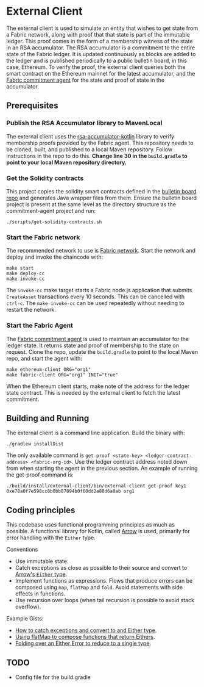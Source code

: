 # External Client

The external client is used to simulate an entity that wishes to get state from
a Fabric network, along with proof that that state is part of the immutable
ledger. This proof comes in the form of a membership witness of the state in an
RSA accumulator. The RSA accumulator is a commitment to the entire state of the
Fabric ledger. It is updated continuously as blocks are added to the ledger and
is published periodically to a public bulletin board, in this case, Ethereum. To
verify the proof, the external client queries both the smart contract on the
Ethereum mainnet for the latest accumulator, and the [Fabric commitment
agent](https://github.com/dlt-interoperability/commitment-agent) for the state
and proof of state in the accumulator.

## Prerequisites

### Publish the RSA Accumulator library to MavenLocal

The external client uses the
[rsa-accumulator-kotlin](https://github.com/dlt-interoperability/rsa-accumulator-kotlin)
library to verify membership proofs provided by the Fabric agent. This
repository needs to be cloned, built, and published to a local Maven repository.
Follow instructions in the repo to do this.
**Change line 30 in the `build.gradle` to point to your local Maven repository directory.**

### Get the Solidity contracts

This project copies the solidity smart contracts defined in the [bulletin board
repo](https://github.com/dlt-interoperability/bulletin-board) and generates Java
wrapper files from them. Ensure the bulletin board project is present at the
same level as the directory structure as the commitment-agent project and run:

```
./scripts/get-solidity-contracts.sh
```

### Start the Fabric network

The recommended network to use is [Fabric
network](https://github.com/dlt-interoperability/fabric-network). Start the
network and deploy and invoke the chaincode with:

```
make start
make deploy-cc
make invoke-cc
```

The `invoke-cc` make target starts a Fabric node.js application that submits
`CreateAsset` transactions every 10 seconds. This can be cancelled with
`ctrl-c`. The `make invoke-cc` can be used repeatedly without needing to
restart the network.

### Start the Fabric Agent

The [Fabric
commitment agent](https://github.com/dlt-interoperability/commitment-agent) is
used to maintain an accumulator for the ledger state. It returns state and proof
of membership to the state on request. Clone the repo, update the `build.gradle`
to point to the local Maven repo, and start the agent with:

```
make ethereum-client ORG="org1"
make fabric-client ORG="org1" INIT="true"
```

When the Ethereum client starts, make note of the address for the ledger state
contract. This is needed by the external client to fetch the latest commitment.

## Building and Running

The external client is a command line application. Build the binary with:

```
./gradlew installDist
```

The only available command is `get-proof <state-key> <ledger-contract-address> <fabric-org-id>`. Use the ledger contract address noted down from when starting
the agent in the previous section. An example of running the get-proof command
is:

```
./build/install/external-client/bin/external-client get-proof key1 0xe78a0f7e598cc8b0bb87894b0f60dd2a88d6a8ab org1
```

## Coding principles

This codebase uses functional programming principles as much as possible. A
functional library for Kotlin, called [Arrow](https://arrow-kt.io/docs/core/) is
used, primarily for error handling with the `Either` type.

Conventions

- Use immutable state.
- Catch exceptions as close as possible to their source and convert to [Arrow's
  `Either`
  type](https://arrow-kt.io/docs/apidocs/arrow-core-data/arrow.core/-either/).
- Implement functions as expressions. Flows that produce errors can be composed
  using `map`, `flatMap` and `fold`. Avoid statements with side effects in functions.
- Use recursion over loops (when tail recursion is possible to avoid stack overflow).

Example Gists:

- [How to catch exceptions and convert to and Either type](https://gist.github.com/airvin/79f1fb2a3821a9e5d227db3ee9561f42).
- [Using flatMap to compose functions that return Eithers](https://gist.github.com/airvin/3bfae1f3e622e466ba9072b53684555a).
- [Folding over an Either Error to reduce to a single type](https://gist.github.com/airvin/eabc99a9552a0573afd2dd9a13e75948).

## TODO

- Config file for the build.gradle
